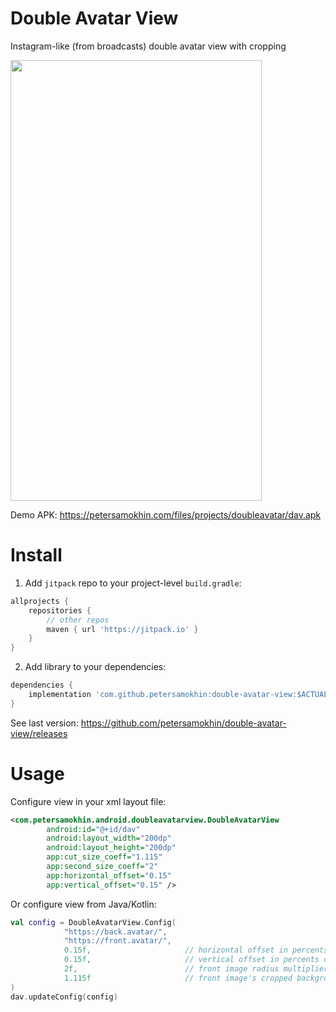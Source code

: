 # Double Avatar View
Instagram-like (from broadcasts) double avatar view with cropping

<img src="https://petersamokhin.com/files/projects/doubleavatar/demo.gif" width="402" height="705" />

Demo APK: https://petersamokhin.com/files/projects/doubleavatar/dav.apk

# Install

1. Add `jitpack` repo to your project-level `build.gradle`:
```groovy
allprojects {
    repositories {
        // other repos
	    maven { url 'https://jitpack.io' }
    }
}
```

2. Add library to your dependencies:
```groovy
dependencies {
    implementation 'com.github.petersamokhin:double-avatar-view:$ACTUAL_VERSION'
}
```
See last version: https://github.com/petersamokhin/double-avatar-view/releases

# Usage

Configure view in your xml layout file:

```xml
<com.petersamokhin.android.doubleavatarview.DoubleAvatarView
        android:id="@+id/dav"
        android:layout_width="200dp"
        android:layout_height="200dp"
        app:cut_size_coeff="1.115"
        app:second_size_coeff="2"
        app:horizontal_offset="0.15"
        app:vertical_offset="0.15" />
```

Or configure view from Java/Kotlin:

```kotlin
val config = DoubleAvatarView.Config(
            "https://back.avatar/",
            "https://front.avatar/",
            0.15f,                     // horizontal offset in percents of back image's width
            0.15f,                     // vertical offset in percents of back image's height
            2f,                        // front image radius multiplier
            1.115f                     // front image's cropped background radius multiplier
)
dav.updateConfig(config)
```
